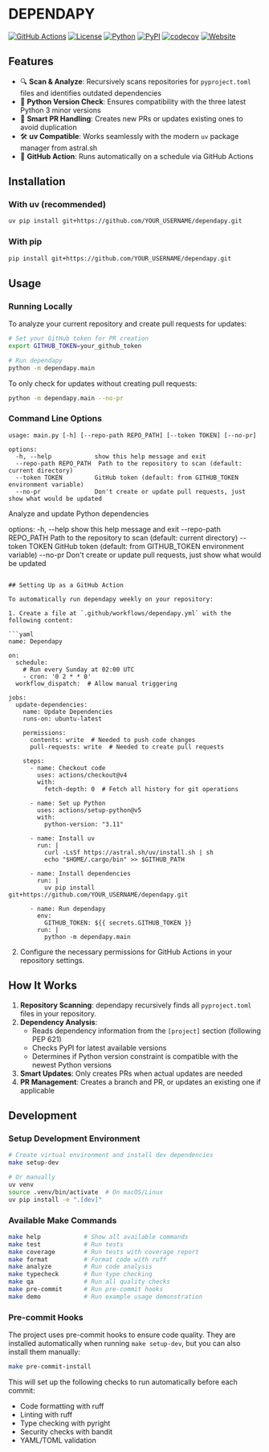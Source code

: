 # DEPENDAPY

[![GitHub Actions](https://img.shields.io/github/actions/workflow/status/YOUR_USERNAME/dependapy/dependapy.yml?branch=main&label=CI)](https://github.com/YOUR_USERNAME/dependapy/actions)
[![License](https://img.shields.io/badge/license-MIT-blue.svg)](https://opensource.org/licenses/MIT)
[![Python](https://img.shields.io/badge/python-3.11+-blue.svg)](https://www.python.org/downloads/)
[![PyPI](https://img.shields.io/pypi/v/dependapy.svg)](https://pypi.org/project/dependapy/)
[![codecov](https://codecov.io/gh/YOUR_USERNAME/dependapy/branch/main/graph/badge.svg)](https://codecov.io/gh/YOUR_USERNAME/dependapy)
[![Website](https://img.shields.io/badge/website-stefanposs.com-blue)](https://stefanposs.com)

## Features

- 🔍 **Scan & Analyze**: Recursively scans repositories for `pyproject.toml` files and identifies outdated dependencies
- 🔄 **Python Version Check**: Ensures compatibility with the three latest Python 3 minor versions
- 🔀 **Smart PR Handling**: Creates new PRs or updates existing ones to avoid duplication
- 🛠️ **uv Compatible**: Works seamlessly with the modern `uv` package manager from astral.sh
- 🤖 **GitHub Action**: Runs automatically on a schedule via GitHub Actions

## Installation

### With uv (recommended)

```bash
uv pip install git+https://github.com/YOUR_USERNAME/dependapy.git
```

### With pip

```bash
pip install git+https://github.com/YOUR_USERNAME/dependapy.git
```

## Usage

### Running Locally

To analyze your current repository and create pull requests for updates:

```bash
# Set your GitHub token for PR creation
export GITHUB_TOKEN=your_github_token

# Run dependapy
python -m dependapy.main
```

To only check for updates without creating pull requests:

```bash
python -m dependapy.main --no-pr
```

### Command Line Options

```
usage: main.py [-h] [--repo-path REPO_PATH] [--token TOKEN] [--no-pr]

options:
  -h, --help            show this help message and exit
  --repo-path REPO_PATH  Path to the repository to scan (default: current directory)
  --token TOKEN         GitHub token (default: from GITHUB_TOKEN environment variable)
  --no-pr               Don't create or update pull requests, just show what would be updated
```

Analyze and update Python dependencies

options:
  -h, --help           show this help message and exit
  --repo-path REPO_PATH
                       Path to the repository to scan (default: current directory)
  --token TOKEN        GitHub token (default: from GITHUB_TOKEN environment variable)
  --no-pr              Don't create or update pull requests, just show what would be updated
```

## Setting Up as a GitHub Action

To automatically run dependapy weekly on your repository:

1. Create a file at `.github/workflows/dependapy.yml` with the following content:

```yaml
name: Dependapy

on:
  schedule:
    # Run every Sunday at 02:00 UTC
    - cron: '0 2 * * 0'
  workflow_dispatch:  # Allow manual triggering

jobs:
  update-dependencies:
    name: Update Dependencies
    runs-on: ubuntu-latest

    permissions:
      contents: write  # Needed to push code changes
      pull-requests: write  # Needed to create pull requests

    steps:
      - name: Checkout code
        uses: actions/checkout@v4
        with:
          fetch-depth: 0  # Fetch all history for git operations

      - name: Set up Python
        uses: actions/setup-python@v5
        with:
          python-version: "3.11"
          
      - name: Install uv
        run: |
          curl -LsSf https://astral.sh/uv/install.sh | sh
          echo "$HOME/.cargo/bin" >> $GITHUB_PATH

      - name: Install dependencies
        run: |
          uv pip install git+https://github.com/YOUR_USERNAME/dependapy.git

      - name: Run dependapy
        env:
          GITHUB_TOKEN: ${{ secrets.GITHUB_TOKEN }}
        run: |
          python -m dependapy.main
```

2. Configure the necessary permissions for GitHub Actions in your repository settings.

## How It Works

1. **Repository Scanning**: dependapy recursively finds all `pyproject.toml` files in your repository.
2. **Dependency Analysis**: 
   - Reads dependency information from the `[project]` section (following PEP 621)
   - Checks PyPI for latest available versions
   - Determines if Python version constraint is compatible with the newest Python versions
3. **Smart Updates**: Only creates PRs when actual updates are needed
4. **PR Management**: Creates a branch and PR, or updates an existing one if applicable

## Development

### Setup Development Environment

```bash
# Create virtual environment and install dev dependencies 
make setup-dev

# Or manually
uv venv
source .venv/bin/activate  # On macOS/Linux
uv pip install -e ".[dev]"
```

### Available Make Commands

```bash
make help            # Show all available commands
make test            # Run tests
make coverage        # Run tests with coverage report
make format          # Format code with ruff
make analyze         # Run code analysis
make typecheck       # Run type checking
make qa              # Run all quality checks
make pre-commit      # Run pre-commit hooks
make demo            # Run example usage demonstration
```

### Pre-commit Hooks

The project uses pre-commit hooks to ensure code quality. They are installed automatically when running `make setup-dev`, but you can also install them manually:

```bash
make pre-commit-install
```

This will set up the following checks to run automatically before each commit:
- Code formatting with ruff
- Linting with ruff
- Type checking with pyright
- Security checks with bandit
- YAML/TOML validation
